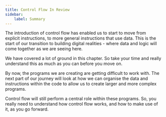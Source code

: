 ```yaml
---
title: Control Flow In Review
sidebar:
    label: Summary
---
```


The introduction of control flow has enabled us to start to move from explicit instructions, to more general instructions that use data. This is the start of our transition to building digital realities - where data and logic will come together as we are seeing here.

We have covered a lot of ground in this chapter. So take your time and really understand this as much as you can before you move on.

By now, the programs we are creating are getting difficult to work with. The next part of our journey will look at how we can organise the data and instructions within the code to allow us to create larger and more complex programs.

Control flow will still perform a central role within these programs. So, you really need to understand how control flow works, and how to make use of it, as you go forward.
